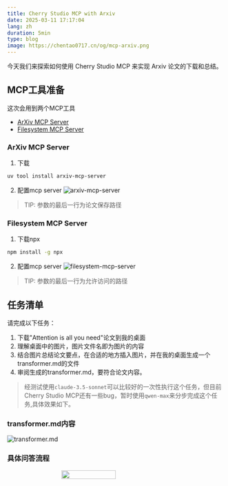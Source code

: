 ```yaml
---
title: Cherry Studio MCP with Arxiv
date: 2025-03-11 17:17:04
lang: zh
duration: 5min
type: blog
image: https://chentao0717.cn/og/mcp-arxiv.png
---
```


今天我们来探索如何使用 Cherry Studio MCP 来实现 Arxiv 论文的下载和总结。

## MCP工具准备

这次会用到两个MCP工具

- [ArXiv MCP Server](https://github.com/blazickjp/arxiv-mcp-server?tab=readme-ov-file)
- [Filesystem MCP Server](https://github.com/modelcontextprotocol/servers/tree/main/src/filesystem)

### ArXiv MCP Server

1. 下载

```bash
uv tool install arxiv-mcp-server
```

2. 配置mcp server
   ![arxiv-mcp-server](/images/mcp-arxiv-1.jpg)

> TIP: 参数的最后一行为论文保存路径

### Filesystem MCP Server

1. 下载npx

```bash
npm install -g npx
```

2. 配置mcp server
   ![filesystem-mcp-server](/images/mcp-arxiv-2.jpg)

> TIP: 参数的最后一行为允许访问的路径

## 任务清单

请完成以下任务：

1. 下载"Attention is all you need"论文到我的桌面
2. 理解桌面中的图片，图片文件名即为图片的内容
3. 结合图片总结论文要点，在合适的地方插入图片，并在我的桌面生成一个transformer.md的文件
4. 审阅生成的transformer.md，要符合论文内容。

> 经测试使用`claude-3.5-sonnet`可以比较好的一次性执行这个任务，但目前Cherry Studio MCP还有一些bug，暂时使用`qwen-max`来分步完成这个任务,具体效果如下。

### transformer.md内容

![transformer.md](/images/mcp-arxiv-4.jpg)

### 具体问答流程

<div style="display: flex; justify-content: center;">
<img src="/images/mcp-arxiv-3.jpg" style="width: 50%; height: 50%;"/>
</div>
